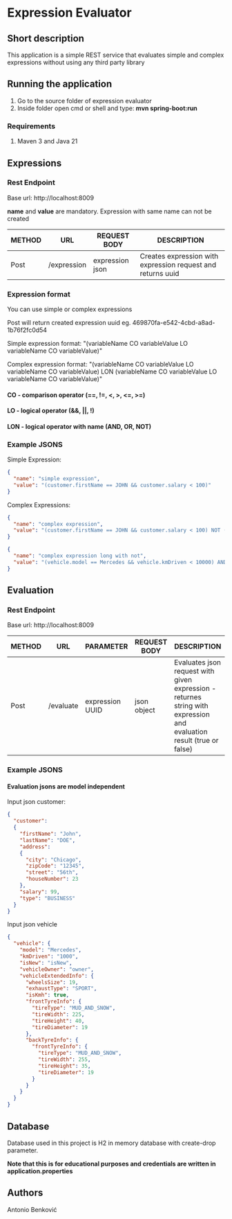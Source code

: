 # Expression Evaluator
## Short description
This application is a simple REST service that evaluates simple and complex expressions
without using any third party library

## Running the application
1. Go to the source folder of expression evaluator
2. Inside folder open cmd or shell and type: **mvn spring-boot:run**

### Requirements
1. Maven 3 and Java 21

## Expressions

### Rest Endpoint
Base url: http://localhost:8009

**name** and **value** are mandatory. Expression with same name can not be created

| METHOD  | URL | REQUEST BODY    |  DESCRIPTION |
|---|-----|-----------------|---|
| Post  | /expression   | expression json | Creates expression with expression request and returns uuid  |


### Expression format

You can use simple or complex expressions

Post will return created expression uuid eg. 469870fa-e542-4cbd-a8ad-1b76f2fc0d54

Simple expression format: "(variableName CO variableValue LO variableName CO variableValue)"

Complex expression format:
"(variableName CO variableValue LO variableName CO variableValue) LON (variableName CO variableValue LO variableName CO variableValue)"

#### CO - comparison operator (==, !=, <, >, <=, >=)
#### LO - logical operator (&&, ||, !)
#### LON - logical operator with name (AND, OR, NOT)

### Example JSONS

Simple Expression:
```json
{
  "name": "simple expression",
  "value": "(customer.firstName == JOHN && customer.salary < 100)"
}
```
Complex Expressions:
```json
{
  "name": "complex expression",
  "value": "(customer.firstName == JOHN && customer.salary < 100) NOT (customer.address != null && customer.address.city == Washington)"
}
```
```json
{
  "name": "complex expression long with not",
  "value": "(vehicle.model == Mercedes && vehicle.kmDriven < 10000) AND (vehicle.vehicleExtendedInfo.wheelsSize != 20 && vehicle.vehicleExtendedInfo.frontTyreInfo.tireType == MUD_AND_SNOW)"
}
```

## Evaluation

### Rest Endpoint
Base url: http://localhost:8009

| METHOD | URL | PARAMETER       | REQUEST BODY | DESCRIPTION                                                                                                          |
|--------|-----|-----------------|--------------|----------------------------------------------------------------------------------------------------------------------|
| Post   | /evaluate | expression UUID | json object  | Evaluates json request with given expression - returnes string with expression and evaluation result (true or false) |

### Example JSONS

#### Evaluation jsons are model independent
Input json customer:

```json
{
  "customer":
  {
    "firstName": "John",
    "lastName": "DOE",
    "address":
    {
      "city": "Chicago",
      "zipCode": "12345",
      "street": "56th",
      "houseNumber": 23
    },
    "salary": 99,
    "type": "BUSINESS"
  }
}
```
Input json vehicle

```json
{
  "vehicle": {
    "model": "Mercedes",
    "kmDriven": "1000",
    "isNew": "isNew",
    "vehicleOwner": "owner",
    "vehicleExtendedInfo": {
      "wheelsSize": 19,
      "exhaustType": "SPORT",
      "isKmh": true,
      "frontTyreInfo": {
        "tireType": "MUD_AND_SNOW",
        "tireWidth": 225,
        "tireHeight": 40,
        "tireDiameter": 19
      },
      "backTyreInfo": {
        "frontTyreInfo": {
          "tireType": "MUD_AND_SNOW",
          "tireWidth": 255,
          "tireHeight": 35,
          "tireDiameter": 19
        }
      }
    }
  }
}
```

## Database

Database used in this project is H2 in memory database with create-drop parameter.

**Note that this is for educational purposes and credentials are written in application.properties**


## Authors
Antonio Benković